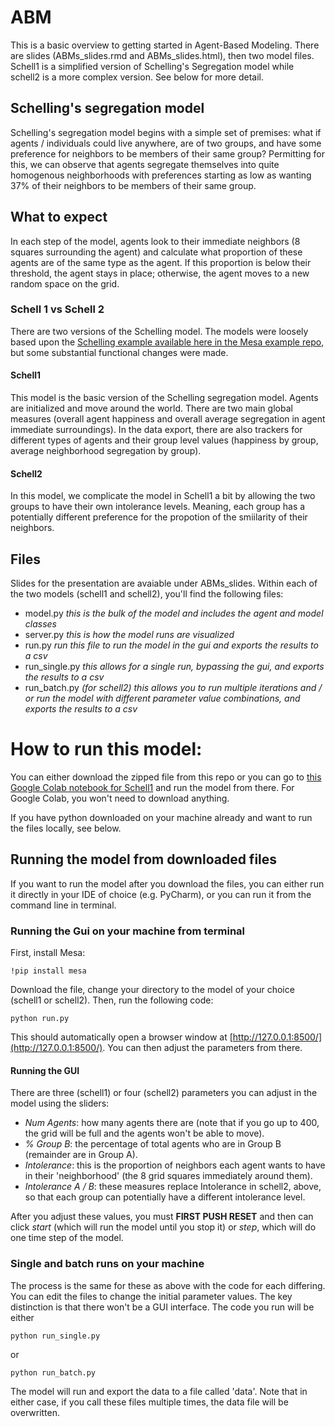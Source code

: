 # ABM

This is a basic overview to getting started in Agent-Based Modeling. There are slides (ABMs_slides.rmd and ABMs_slides.html), then two model files. Schell1 is a simplified version of Schelling's Segregation model while schell2 is a more complex version. See below for more detail. 

## Schelling's segregation model
Schelling's segregation model begins with a simple set of premises: what if agents / individuals could live anywhere, are of two groups, and have some preference for neighbors to be members of their same group? Permitting for this, we can observe that agents segregate themselves into quite homogenous neighborhoods with preferences starting as low as wanting 37% of their neighbors to be members of their same group. 

## What to expect
In each step of the model, agents look to their immediate neighbors (8 squares surrounding the agent) and calculate what proportion of these agents are of the same type as the agent. If this proportion is below their threshold, the agent stays in place; otherwise, the agent moves to a new random space on the grid. 

### Schell 1 vs Schell 2
There are two versions of the Schelling model. The models were loosely based upon the [Schelling example available here in the Mesa example repo](https://github.com/projectmesa/mesa/tree/main/examples/schelling), but some substantial functional changes were made. 

#### Schell1 
This model is the basic version of the Schelling segregation model. Agents are initialized and move around the world. There are two main global measures (overall agent happiness and overall average segregation in agent immediate surroundings). In the data export, there are also trackers for different types of agents and their group level values (happiness by group, average neighborhood segregation by group). 

#### Schell2
In this model, we complicate the model in Schell1 a bit by allowing the two groups to have their own intolerance levels. Meaning, each group has a potentially different preference for the propotion of the smiilarity of their neighbors. 

## Files
Slides for the presentation are avaiable under ABMs_slides.
Within each of the two models (schell1 and schell2), you'll find the following files:
- model.py *this is the bulk of the model and includes the agent and model classes*
- server.py *this is how the model runs are visualized*
- run.py *run this file to run the model in the gui and exports the results to a csv*
- run_single.py *this allows for a single run, bypassing the gui, and exports the results to a csv*
- run_batch.py *(for schell2) this allows you to run multiple iterations and / or run the model with different parameter value combinations, and exports the results to a csv*

# How to run this model:
You can either download the zipped file from this repo or you can go to [this Google Colab notebook for Schell1](https://colab.research.google.com/drive/11shBk82BSt6WnDA_64HAW0haok6fLwTk#scrollTo=BlZ1knJYPMjb) and run the model from there. For Google Colab, you won't need to download anything. 

If you have python downloaded on your machine already and want to run the files locally, see below.

## Running the model from downloaded files
If you want to run the model after you download the files, you can either run it directly in your IDE of choice (e.g. PyCharm), or you can run it from the command line in terminal. 

### Running the Gui on your machine from terminal
First, install Mesa:

```
!pip install mesa
```

Download the file, change your directory to the model of your choice (schell1 or schell2). Then, run the following code:

```
python run.py
```

This should automatically open a browser window at [http://127.0.0.1:8500/](http://127.0.0.1:8500/). You can then adjust the parameters from there. 

#### Running the GUI
There are three (schell1) or four (schell2) parameters you can adjust in the model using the sliders: 
* *Num Agents*: how many agents there are (note that if you go up to 400, the grid will be full and the agents won't be able to move).
* *% Group B*: the percentage of total agents who are in Group B (remainder are in Group A). 
* *Intolerance*: this is the proportion of neighbors each agent wants to have in their 'neighborhood' (the 8 grid squares immediately around them). 
* *Intolerance A / B*: these measures replace Intolerance in schell2, above, so that each group can potentially have a different intolerance level. 

After you adjust these values, you must **FIRST PUSH RESET** and then can click *start* (which will run the model until you stop it) or *step*, which will do one time step of the model. 

### Single and batch runs on your machine
The process is the same for these as above with the code for each differing. You can edit the files to change the initial parameter values. The key distinction is that there won't be a GUI interface. The code you run will be either

```
python run_single.py
```

or 

```
python run_batch.py
```


The model will run and export the data to a file called 'data'. Note that in either case, if you call these files multiple times, the data file will be overwritten. 

